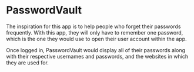 # PasswordVault

The inspiration for this app is to help people who forget their passwords frequently. With this app, they will only have to remember one password, which is the one they would use to open their user account within the app. 

Once logged in, PasswordVault would display all of their passwords along with their respective usernames and passwords, and the websites in which they are used for.
